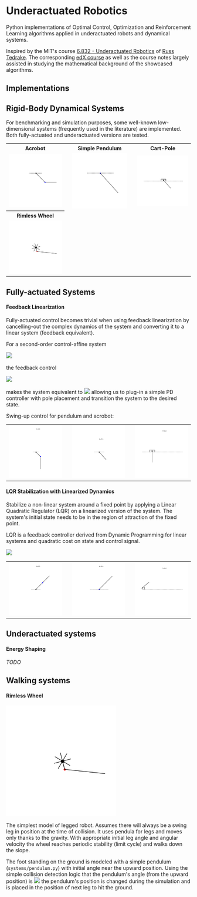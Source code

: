 # Underactuated Robotics

Python implementations of Optimal Control, Optimization and Reinforcement Learning algorithms
applied in underactuated robots and dynamical systems.

Inspired by the MIT's course [6.832 - Underactuated Robotics](http://underactuated.mit.edu/underactuated.html) 
of [Russ Tedrake](http://groups.csail.mit.edu/locomotion/russt.html).
The corresponding [edX course](https://courses.edx.org/courses/course-v1:MITx+6.832x_2+3T2015/course/) as well as the course notes largely assisted in studying the mathematical background of the showcased
algorithms.

## Implementations

## Rigid-Body Dynamical Systems

For benchmarking and simulation purposes, some well-known 
low-dimensional systems (frequently used in the literature) are
implemented. Both fully-actuated and underactuated versions
are tested.

<table>
  <th>Acrobot</th>
  <th></th>
  <th>Simple Pendulum</th>
  <th></th>
  <th>Cart-Pole</th>
  <tr>
    <td><img src="./assets/acrobot_passive.gif" width="200px" /></td>
    <td></td>
    <td><img src="./assets/pendulum_passive.gif" width="200px" /></td>
    <td></td>
    <td><img src="./assets/cartpole_passive.gif" width="200px" /></td>
  </tr>
  
  <th>Rimless Wheel</th>
  <tr>
    <td><img src="./assets/rimlesswheel_passive.gif" width="200px" /></td>
  </tr>
</table>

## Fully-actuated Systems
#### Feedback Linearization

Fully-actuated control becomes trivial when using feedback linearization
by cancelling-out the complex dynamics of the system and converting it
to a linear system (feedback equivalent).

For a second-order control-affine system

<img src="https://render.githubusercontent.com/render/math?math=\ddot{q} = f_1(q, \dot{q}) %2B f_2(q, \dot{q})u">  

the feedback control 

<img src="https://render.githubusercontent.com/render/math?math=u = f_2^{-1}(q, \dot{q})(v - f_1(q, \dot{q})">

makes the system equivalent to <img src="https://render.githubusercontent.com/render/math?math=\ddot{q} = v"> allowing 
us to plug-in a simple PD controller with pole placement and transition the system
to the desired state. 

Swing-up control for pendulum and acrobot:

<table>
  <tr>
    <td><img src="./assets/acrobot_feedback_linearization.gif" width="200px" /></td>
    <td></td>
    <td><img src="./assets/pendulum_feedback_linearization.gif" width="200px" /></td>
    <td></td>
    <td><img src="./assets/cartpole_feedback_linearization.gif" width="200px" /></td>
  </tr>
</table>

#### LQR Stabilization with Linearized Dynamics

Stabilize a non-linear system around a fixed point by applying a Linear Quadratic Regulator (LQR)
on a linearized version of the system. The system's initial state needs to be in the region of 
attraction of the fixed point.

LQR is a feedback controller derived from Dynamic Programming for linear systems and quadratic cost
on state and control signal.  

<img src="https://render.githubusercontent.com/render/math?math=u = -Kx = -R^{-1}B^{T}Sx">

<table>
  <tr>
    <td><img src="./assets/acrobot_lqr_stabilization.gif" width="200px" /></td>
    <td></td>
    <td><img src="./assets/pendulum_lqr_stabilization.gif" width="200px" /></td>
    <td></td>
    <td><img src="./assets/cartpole_lqr_stabilization.gif" width="200px" /></td>
  </tr>
</table>

## Underactuated systems
#### Energy Shaping
*TODO*

## Walking systems

#### Rimless Wheel

<img src="./assets/rimlesswheel_passive.gif" width="300px" />

The simplest model of legged robot. Assumes there will always 
be a swing leg in position at the time of collision. It uses pendula
for legs and moves only thanks to the gravity. With appropriate 
initial leg angle and angular velocity the wheel reaches periodic
stability (limit cycle) and walks down the slope.

The foot standing on the ground is modeled with a simple pendulum (`systems/pendulum.py`)
with initial angle near the upward position. Using the simple
collision detection logic that the pendulum's angle (from the upward position)
is <img src="https://render.githubusercontent.com/render/math?math=\theta = \alpha %2B \gamma">
the pendulum's position is changed during the simulation and is
placed in the position of next leg to hit the ground.